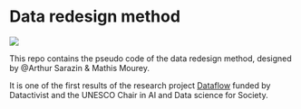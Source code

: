 # Data redesign method

![](https://dataflow.hypotheses.org/files/2023/05/cropped-dataflow-high-resolution-color-logo-1.png)

This repo contains the pseudo code of the data redesign method, designed by @Arthur Sarazin & Mathis Mourey. 


It is one of the first results of the research project [Dataflow](https://dataflow.hypotheses.org/) funded by Datactivist and the UNESCO Chair in AI and Data science for Society.

